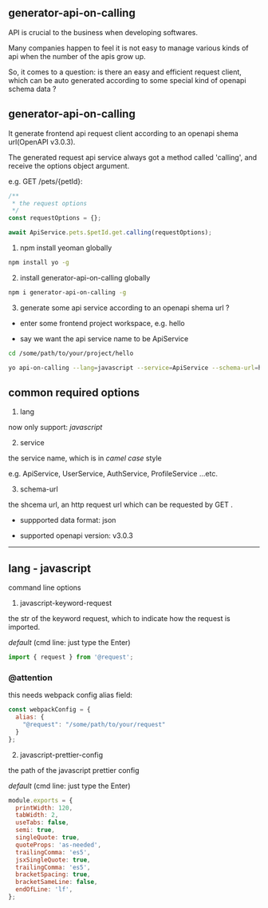 generator-api-on-calling
---

API is crucial to the business when developing softwares.

Many companies happen to feel it is not easy to manage various kinds of api when the number of the apis grow up.

So, it comes to a question: is there an easy and efficient request client, which can be auto generated according to some special kind of openapi schema data ?

## generator-api-on-calling

It generate frontend api request client according to an openapi shema url(OpenAPI v3.0.3).

The generated request api service always got a method called 'calling', and receive the options object argument.

e.g. GET /pets/{petId}:

```js
/**
 * the request options
 */ 
const requestOptions = {};

await ApiService.pets.$petId.get.calling(requestOptions);
```

1. npm install yeoman globally

```sh
npm install yo -g
```

2. install generator-api-on-calling globally

```sh
npm i generator-api-on-calling -g
```

3. generate some api service according to an openapi shema url ?

- enter some frontend project workspace, e.g. hello

- say we want the api service name to be ApiService

```sh
cd /some/path/to/your/project/hello

yo api-on-calling --lang=javascript --service=ApiService --schema-url=http://localhost:8080/some-backend-schema-url.json
```

## common required options

1. lang

now only support: *javascript*

2. service

the service name, which is in *camel case* style

e.g. ApiService, UserService, AuthService, ProfileService ...etc.

3. schema-url

the shcema url, an http request url which can be requested by GET .

- suppported data format: json

- supported openapi version: v3.0.3

---

## lang - javascript

command line options

1. javascript-keyword-request

the str of the keyword request, which to indicate how the request is imported.

*default* (cmd line: just type the Enter)

```js
import { request } from '@request';
```

### @attention

this needs webpack config alias field: 

```js
const webpackConfig = {
  alias: {
    "@request": "/some/path/to/your/request"
  }
};
```

2. javascript-prettier-config

the path of the javascript prettier config

*default* (cmd line: just type the Enter)

```js
module.exports = {
  printWidth: 120,
  tabWidth: 2,
  useTabs: false,
  semi: true,
  singleQuote: true,
  quoteProps: 'as-needed',
  trailingComma: 'es5',
  jsxSingleQuote: true,
  trailingComma: 'es5',
  bracketSpacing: true,
  bracketSameLine: false,
  endOfLine: 'lf',
};
```
